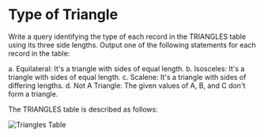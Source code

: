 # Type of Triangle
Write a query identifying the type of each record in the TRIANGLES table using its three side lengths. Output one of the following statements for each record in the table:

a. Equilateral: It's a triangle with  sides of equal length.
b. Isosceles: It's a triangle with  sides of equal length.
c. Scalene: It's a triangle with  sides of differing lengths.
d. Not A Triangle: The given values of A, B, and C don't form a triangle.

The TRIANGLES table is described as follows:

![Triangles Table](https://s3.amazonaws.com/hr-challenge-images/12887/1443815629-ac2a843fb7-1.png)

